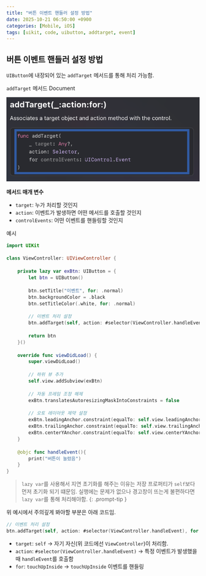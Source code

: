 ```yaml
---
title: "버튼 이벤트 핸들러 설정 방법"
date: 2025-10-21 06:50:00 +0900
categories: [Mobile, iOS]
tags: [uikit, code, uibutton, addtarget, event]
---
```


## **버튼 이벤트 핸들러 설정 방법**
`UIButton`에 내장되어 있는 `addTarget` 메서드를 통해 처리 가능함.

`addTarget` 메서드 Document

![image](/assets/img/addTargetDocument.png)

**메서드 매개 변수**
- `target`: 누가 처리할 것인지
- `action`: 이벤트가 발생하면 어떤 메서드를 호출할 것인지
- `controlEvents`: 어떤 이벤트를 핸들링할 것인지

예시
```swift
import UIKit

class ViewController: UIViewController {
    
    private lazy var exBtn: UIButton = {
        let btn = UIButton()
        
        btn.setTitle("이벤트", for: .normal)
        btn.backgroundColor = .black
        btn.setTitleColor(.white, for: .normal)

        // 이벤트 처리 설정
        btn.addTarget(self, action: #selector(ViewController.handleEvent), for: .touchUpInside)
        
        return btn
    }()

    override func viewDidLoad() {
        super.viewDidLoad()
        
        // 하위 뷰 추가
        self.view.addSubview(exBtn)
        
        // 자동 프레임 조정 해제
        exBtn.translatesAutoresizingMaskIntoConstraints = false
        
        // 오토 레이아웃 제약 설정
        exBtn.leadingAnchor.constraint(equalTo: self.view.leadingAnchor, constant: 30).isActive = true
        exBtn.trailingAnchor.constraint(equalTo: self.view.trailingAnchor, constant: -30).isActive = true
        exBtn.centerYAnchor.constraint(equalTo: self.view.centerYAnchor).isActive = true
    }
    
    @objc func handleEvent(){
        print("버튼이 눌렸음")
    }
}
```

> `lazy var`를 사용해서 지연 초기화를 해주는 이유는 저장 프로퍼티가 `self`보다 먼저 초기화 되기 떄문임. 실행에는 문제가 없으나 경고창이 뜨는게 불편하다면 `lazy var`를 통해 처리해야함.
{: .prompt-tip }


위 예시에서 주의깊게 봐야할 부분은 아래 코드임.

```swift
// 이벤트 처리 설정
btn.addTarget(self, action: #selector(ViewController.handleEvent), for: .touchUpInside)
```

- `target`: `self` -> 자기 자신(위 코드에선 `ViewController`)이 처리함.
- `action`: `#selector(ViewController.handleEvent)` -> 특정 이벤트가 발생했을 때 `handleEvent`를 호출함
- `for`: `touchUpInside` -> `touchUpInside` 이벤트를 핸들링

